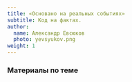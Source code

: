 ```yaml
---
title: «Основано на реальных событиях»
subtitle: Код на фактах.
author:
  name: Александр Евсюков
  photo: yevsyukov.png
weight: 1
---
```


### Материалы по теме
